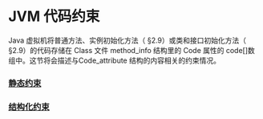 # JVM 代码约束

Java 虚拟机将普通方法、实例初始化方法（ §2.9）或类和接口初始化方法（ §2.9）的代码存储在 Class 文件 method_info 结构里的 Code 属性的 code[]数组中。这节将会描述与Code_attribute 结构的内容相关的约束情况。

### [静态约束](StaticConstraints.md)

### [结构化约束](StaticConstraints.md)